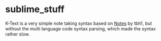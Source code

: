 # sublime_stuff

K-Text is a very simple note taking syntax based on <a href="https://packagecontrol.io/packages/Notes">Notes</a> by tbh1, but without the multi language code syntax parsing, which made the syntax rather slow.
